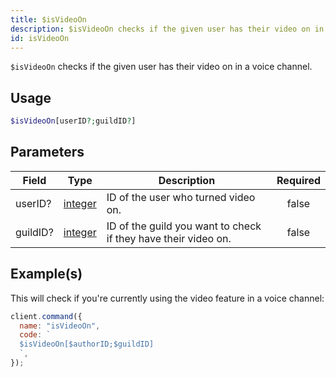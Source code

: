 ```yaml
---
title: $isVideoOn
description: $isVideoOn checks if the given user has their video on in a voice channel.
id: isVideoOn
---
```


`$isVideoOn` checks if the given user has their video on in a voice channel.

## Usage

```php
$isVideoOn[userID?;guildID?]
```

## Parameters

| Field    | Type                                                                                                | Description                                                    | Required |
| -------- | --------------------------------------------------------------------------------------------------- | -------------------------------------------------------------- | :------: |
| userID?  | [integer](https://developer.mozilla.org/en-US/docs/Web/JavaScript/Reference/Global_Objects/Integer) | ID of the user who turned video on.                            |  false   |
| guildID? | [integer](https://developer.mozilla.org/en-US/docs/Web/JavaScript/Reference/Global_Objects/Integer) | ID of the guild you want to check if they have their video on. |  false   |

## Example(s)

This will check if you're currently using the video feature in a voice channel:

```javascript
client.command({
  name: "isVideoOn",
  code: `
  $isVideoOn[$authorID;$guildID]
  `,
});
```

